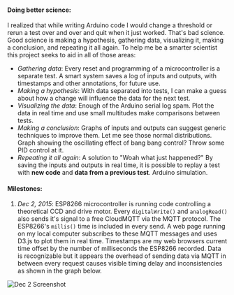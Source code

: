 #### Doing better science:

I realized that while writing Arduino code I would change a threshold or rerun a test over and over and quit when it just worked.  That's bad science.  Good science is making a hypothesis, gathering data, visualizing it, making a conclusion, and repeating it all again.  To help me be a smarter scientist this project seeks to aid in all of those areas:

* *Gathering data*: Every reset and programming of a microcontroller is a separate test.  A smart system saves a log of inputs and outputs, with timestamps and other annotations, for future use.
* *Making a hypothesis*: With data separated into tests, I can make a guess about how a change will influence the data for the next test.
* *Visualizing the data*: Enough of the Arduino serial log spam.  Plot the data in real time and use small multitudes make comparisons between tests.
* *Making a conclusion*: Graphs of inputs and outputs can suggest generic techniques to improve them.  Let me see those normal distributions.  Graph showing the oscillating effect of bang bang control?  Throw some PID control at it.
* *Repeating it all again*: A solution to "Woah what just happened?"  By saving the inputs and outputs in real time, it is possible to replay a test with **new code** and **data from a previous test**.  Arduino simulation.

#### Milestones:

1. *Dec 2, 2015*: 
ESP8266 microcontroller is running code controlling a theoretical CCD and drive motor.  Every `digitalWrite()` and `analogRead()` also sends it's signal to a free CloudMQTT via the MQTT protocol.  The ESP8266's `millis()` time is included in every send.  A web page running on my local computer subscribes to these MQTT messages and uses D3.js to plot them in real time.  Timestamps are my web browsers current time offset by the number of milliseconds the ESP8266 recorded.  Data is recognizable but it appears the overhead of sending data via MQTT in between every request causes visible timing delay and inconsistencies as shown in the graph below.

![Dec 2 Screenshot](https://cloud.githubusercontent.com/assets/1444697/11550369/8674e782-993d-11e5-9bdd-bcd408fba0bd.png)

